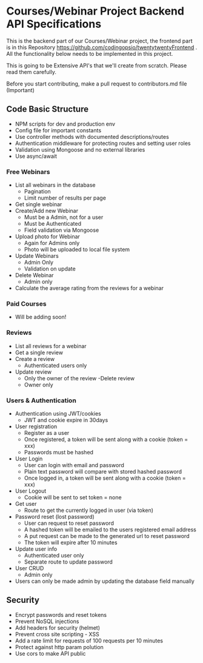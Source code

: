 # Courses/Webinar Project Backend API Specifications

This is the backend part of our Courses/Webinar project, the frontend part is in this Repository https://github.com/codingopsio/twentytwentyFrontend . All the functionality below needs to be implemented in this project.

This is going to be Extensive API's that we'll create from scratch. Please read them carefully.

Before you start contributing, make a pull request to contributors.md file (Important)

## Code Basic Structure

- NPM scripts for dev and production env
- Config file for important constants
- Use controller methods with documented descriptions/routes
- Authentication middleware for protecting routes and setting user roles
- Validation using Mongoose and no external libraries
- Use async/await

### Free Webinars

- List all webinars in the database
  - Pagination
  - Limit number of results per page
- Get single webinar
- Create/Add new Webinar
  - Must be a Admin, not for a user
  - Must be Authenticated
  - Field validation via Mongoose
- Upload photo for Webinar
  - Again for Admins only
  - Photo will be uploaded to local file system
- Update Webinars
  - Admin Only
  - Validation on update
- Delete Webinar
  - Admin only
- Calculate the average rating from the reviews for a webinar

### Paid Courses

- Will be adding soon!

### Reviews

- List all reviews for a webinar
- Get a single review
- Create a review
  - Authenticated users only
- Update review
  - Only the owner of the review
    -Delete review
  - Owner only

### Users & Authentication

- Authentication using JWT/cookies
  - JWT and cookie expire in 30days
- User registration
  - Register as a user
  - Once registered, a token will be sent along with a cookie (token = xxx)
  - Passwords must be hashed
- User Login
  - User can login with email and password
  - Plain text password will compare with stored hashed password
  - Once logged in, a token will be sent along with a cookie (token = xxx)
- User Logout
  - Cookie will be sent to set token = none
- Get user
  - Route to get the currently logged in user (via token)
- Password reset (lost password)
  - User can request to reset password
  - A hashed token will be emailed to the users registered email address
  - A put request can be made to the generated url to reset password
  - The token will expire after 10 minutes
- Update user info
  - Authenticated user only
  - Separate route to update password
- User CRUD
  - Admin only
- Users can only be made admin by updating the database field manually

## Security

- Encrypt passwords and reset tokens
- Prevent NoSQL injections
- Add headers for security (helmet)
- Prevent cross site scripting - XSS
- Add a rate limit for requests of 100 requests per 10 minutes
- Protect against http param polution
- Use cors to make API public
